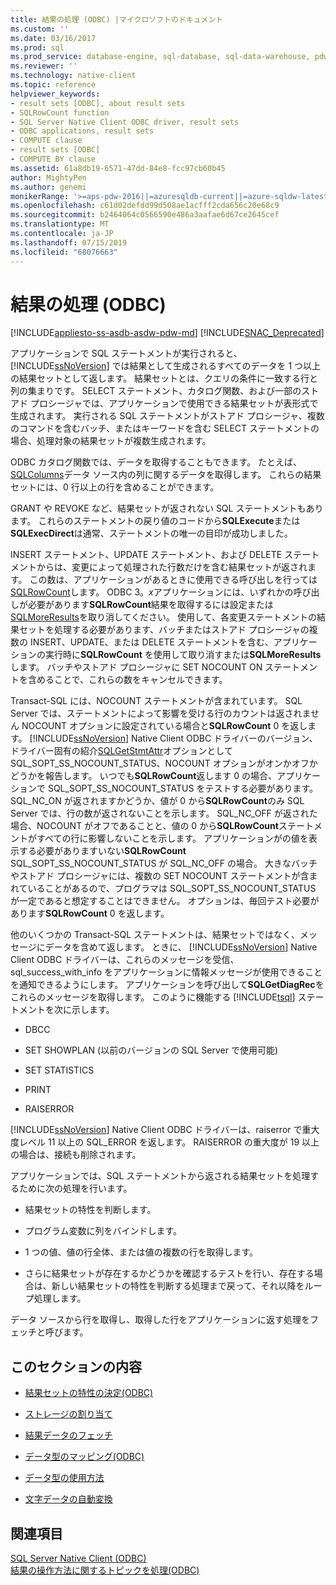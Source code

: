 ```yaml
---
title: 結果の処理 (ODBC) |マイクロソフトのドキュメント
ms.custom: ''
ms.date: 03/16/2017
ms.prod: sql
ms.prod_service: database-engine, sql-database, sql-data-warehouse, pdw
ms.reviewer: ''
ms.technology: native-client
ms.topic: reference
helpviewer_keywords:
- result sets [ODBC], about result sets
- SQLRowCount function
- SQL Server Native Client ODBC driver, result sets
- ODBC applications, result sets
- COMPUTE clause
- result sets [ODBC]
- COMPUTE BY clause
ms.assetid: 61a8db19-6571-47dd-84e8-fcc97cb60b45
author: MightyPen
ms.author: genemi
monikerRange: '>=aps-pdw-2016||=azuresqldb-current||=azure-sqldw-latest||>=sql-server-2016||=sqlallproducts-allversions||>=sql-server-linux-2017||=azuresqldb-mi-current'
ms.openlocfilehash: c61d02defdd99d508ae1acfff2cda656c20e68c9
ms.sourcegitcommit: b2464064c0566590e486a3aafae6d67ce2645cef
ms.translationtype: MT
ms.contentlocale: ja-JP
ms.lasthandoff: 07/15/2019
ms.locfileid: "68076663"
---
```

# <a name="processing-results-odbc"></a>結果の処理 (ODBC)
[!INCLUDE[appliesto-ss-asdb-asdw-pdw-md](../../includes/appliesto-ss-asdb-asdw-pdw-md.md)]
[!INCLUDE[SNAC_Deprecated](../../includes/snac-deprecated.md)]

  アプリケーションで SQL ステートメントが実行されると、[!INCLUDE[ssNoVersion](../../includes/ssnoversion-md.md)] では結果として生成されるすべてのデータを 1 つ以上の結果セットとして返します。 結果セットとは、クエリの条件に一致する行と列の集まりです。 SELECT ステートメント、カタログ関数、および一部のストアド プロシージャでは、アプリケーションで使用できる結果セットが表形式で生成されます。 実行される SQL ステートメントがストアド プロシージャ、複数のコマンドを含むバッチ、またはキーワードを含む SELECT ステートメントの場合、処理対象の結果セットが複数生成されます。  
  
 ODBC カタログ関数では、データを取得することもできます。 たとえば、 [SQLColumns](../../relational-databases/native-client-odbc-api/sqlcolumns.md)データ ソース内の列に関するデータを取得します。 これらの結果セットには、0 行以上の行を含めることができます。  
  
 GRANT や REVOKE など、結果セットが返されない SQL ステートメントもあります。 これらのステートメントの戻り値のコードから**SQLExecute**または**SQLExecDirect**は通常、ステートメントの唯一の目印が成功しました。  
  
 INSERT ステートメント、UPDATE ステートメント、および DELETE ステートメントからは、変更によって処理された行数だけを含む結果セットが返されます。 この数は、アプリケーションがあるときに使用できる呼び出しを行っては[SQLRowCount](../../relational-databases/native-client-odbc-api/sqlrowcount.md)します。 ODBC 3。*x*アプリケーションには、いずれかの呼び出しが必要があります**SQLRowCount**結果を取得するには設定または[SQLMoreResults](../../relational-databases/native-client-odbc-api/sqlmoreresults.md)を取り消してください。 使用して、各変更ステートメントの結果セットを処理する必要があります、バッチまたはストアド プロシージャの複数の INSERT、UPDATE、または DELETE ステートメントを含む、アプリケーションの実行時に**SQLRowCount** を使用して取り消すまたは**SQLMoreResults**します。 バッチやストアド プロシージャに SET NOCOUNT ON ステートメントを含めることで、これらの数をキャンセルできます。  
  
 Transact-SQL には、NOCOUNT ステートメントが含まれています。 SQL Server では、ステートメントによって影響を受ける行のカウントは返されません NOCOUNT オプションに設定されている場合と**SQLRowCount** 0 を返します。 [!INCLUDE[ssNoVersion](../../includes/ssnoversion-md.md)] Native Client ODBC ドライバーのバージョン、ドライバー固有の紹介[SQLGetStmtAttr](../../relational-databases/native-client-odbc-api/sqlgetstmtattr.md)オプションとして SQL_SOPT_SS_NOCOUNT_STATUS、NOCOUNT オプションがオンかオフかどうかを報告します。 いつでも**SQLRowCount**返します 0 の場合、アプリケーションで SQL_SOPT_SS_NOCOUNT_STATUS をテストする必要があります。 SQL_NC_ON が返されますかどうか、値が 0 から**SQLRowCount**のみ SQL Server では、行の数が返されないことを示します。 SQL_NC_OFF が返された場合、NOCOUNT がオフであることと、値の 0 から**SQLRowCount**ステートメントがすべての行に影響しないことを示します。 アプリケーションがの値を表示する必要がありますいない**SQLRowCount** SQL_SOPT_SS_NOCOUNT_STATUS が SQL_NC_OFF の場合。 大きなバッチやストアド プロシージャには、複数の SET NOCOUNT ステートメントが含まれていることがあるので、プログラマは SQL_SOPT_SS_NOCOUNT_STATUS が一定であると想定することはできません。 オプションは、毎回テスト必要があります**SQLRowCount** 0 を返します。  
  
 他のいくつかの Transact-SQL ステートメントは、結果セットではなく、メッセージにデータを含めて返します。 ときに、 [!INCLUDE[ssNoVersion](../../includes/ssnoversion-md.md)] Native Client ODBC ドライバーは、これらのメッセージを受信、sql_success_with_info をアプリケーションに情報メッセージが使用できることを通知できるようにします。 アプリケーションを呼び出して**SQLGetDiagRec**をこれらのメッセージを取得します。 このように機能する [!INCLUDE[tsql](../../includes/tsql-md.md)] ステートメントを次に示します。  
  
-   DBCC  
  
-   SET SHOWPLAN (以前のバージョンの SQL Server で使用可能)  
  
-   SET STATISTICS  
  
-   PRINT  
  
-   RAISERROR  
  
 [!INCLUDE[ssNoVersion](../../includes/ssnoversion-md.md)] Native Client ODBC ドライバーは、raiserror で重大度レベル 11 以上の SQL_ERROR を返します。 RAISERROR の重大度が 19 以上の場合は、接続も削除されます。  
  
 アプリケーションでは、SQL ステートメントから返される結果セットを処理するために次の処理を行います。  
  
-   結果セットの特性を判断します。  
  
-   プログラム変数に列をバインドします。  
  
-   1 つの値、値の行全体、または値の複数の行を取得します。  
  
-   さらに結果セットが存在するかどうかを確認するテストを行い、存在する場合は、新しい結果セットの特性を判断する処理まで戻って、それ以降をループ処理します。  
  
 データ ソースから行を取得し、取得した行をアプリケーションに返す処理をフェッチと呼びます。  
  
## <a name="in-this-section"></a>このセクションの内容  
  
-   [結果セットの特性の決定&#40;ODBC&#41;](../../relational-databases/native-client-odbc-results/determining-the-characteristics-of-a-result-set-odbc.md)  
  
-   [ストレージの割り当て](../../relational-databases/native-client-odbc-results/assigning-storage.md)  
  
-   [結果データのフェッチ](../../relational-databases/native-client-odbc-results/fetching-result-data.md)  
  
-   [データ型のマッピング&#40;ODBC&#41;](../../relational-databases/native-client-odbc-results/mapping-data-types-odbc.md)  
  
-   [データ型の使用方法](../../relational-databases/native-client-odbc-results/data-type-usage.md)  
  
-   [文字データの自動変換](../../relational-databases/native-client-odbc-results/autotranslation-of-character-data.md)  
  
## <a name="see-also"></a>関連項目  
 [SQL Server Native Client &#40;ODBC&#41;](../../relational-databases/native-client/odbc/sql-server-native-client-odbc.md)   
 [結果の操作方法に関するトピックを処理&#40;ODBC&#41;](https://msdn.microsoft.com/library/772d9064-c91d-4cac-8b60-fcc16bf76e10)  
  
  
